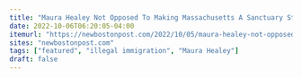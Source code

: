 ```yaml
---
title: "Maura Healey Not Opposed To Making Massachusetts A Sanctuary State"
date: 2022-10-06T06:20:05-04:00
itemurl: "https://newbostonpost.com/2022/10/05/maura-healey-not-opposed-to-making-massachusetts-a-sanctuary-state/"
sites: "newbostonpost.com"
tags: ["featured", "illegal immigration", "Maura Healey"]
draft: false
---
```


